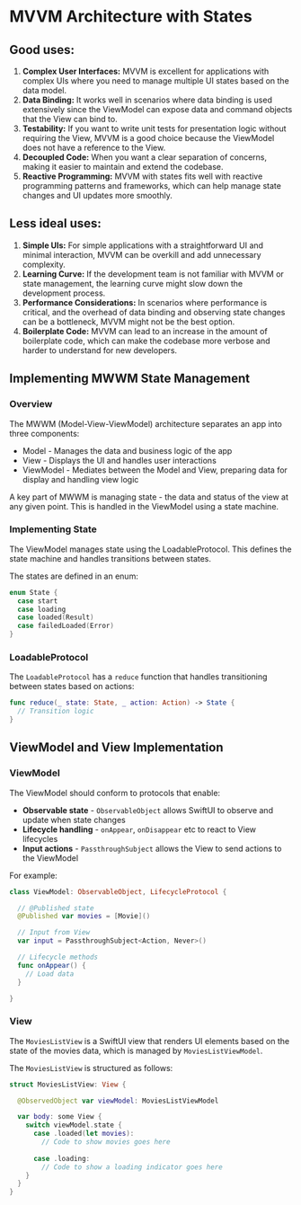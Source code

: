 # MVVM Architecture with States

## Good uses:

1. **Complex User Interfaces:** MVVM is excellent for applications with complex UIs where you need to manage multiple UI states based on the data model.
2. **Data Binding:** It works well in scenarios where data binding is used extensively since the ViewModel can expose data and command objects that the View can bind to.
3. **Testability:** If you want to write unit tests for presentation logic without requiring the View, MVVM is a good choice because the ViewModel does not have a reference to the View.
4. **Decoupled Code:** When you want a clear separation of concerns, making it easier to maintain and extend the codebase.
5. **Reactive Programming:** MVVM with states fits well with reactive programming patterns and frameworks, which can help manage state changes and UI updates more smoothly.

## Less ideal uses:

1. **Simple UIs:** For simple applications with a straightforward UI and minimal interaction, MVVM can be overkill and add unnecessary complexity.
2. **Learning Curve:** If the development team is not familiar with MVVM or state management, the learning curve might slow down the development process.
3. **Performance Considerations:** In scenarios where performance is critical, and the overhead of data binding and observing state changes can be a bottleneck, MVVM might not be the best option.
4. **Boilerplate Code:** MVVM can lead to an increase in the amount of boilerplate code, which can make the codebase more verbose and harder to understand for new developers.

## Implementing MWWM State Management

### Overview
The MWWM (Model-View-ViewModel) architecture separates an app into three components:
- Model - Manages the data and business logic of the app
- View - Displays the UI and handles user interactions
- ViewModel - Mediates between the Model and View, preparing data for display and handling view logic

A key part of MWWM is managing state - the data and status of the view at any given point. This is handled in the ViewModel using a state machine.

### Implementing State
The ViewModel manages state using the LoadableProtocol. This defines the state machine and handles transitions between states.

The states are defined in an enum:
```swift
enum State {
  case start
  case loading
  case loaded(Result) 
  case failedLoaded(Error)
}
```
### LoadableProtocol

The `LoadableProtocol` has a `reduce` function that handles transitioning between states based on actions:

```swift
func reduce(_ state: State, _ action: Action) -> State {
  // Transition logic
}
```

## ViewModel and View Implementation

### ViewModel

The ViewModel should conform to protocols that enable:

- **Observable state** - `ObservableObject` allows SwiftUI to observe and update when state changes
- **Lifecycle handling** - `onAppear`, `onDisappear` etc to react to View lifecycles
- **Input actions** - `PassthroughSubject` allows the View to send actions to the ViewModel

For example:

```swift
class ViewModel: ObservableObject, LifecycleProtocol {

  // @Published state
  @Published var movies = [Movie]()

  // Input from View
  var input = PassthroughSubject<Action, Never>()

  // Lifecycle methods
  func onAppear() {
    // Load data
  }

}
```

### View

The `MoviesListView` is a SwiftUI view that renders UI elements based on the state of the movies data, which is managed by `MoviesListViewModel`.

The `MoviesListView` is structured as follows:

```swift
struct MoviesListView: View {

  @ObservedObject var viewModel: MoviesListViewModel

  var body: some View {
    switch viewModel.state {
      case .loaded(let movies):
        // Code to show movies goes here
      
      case .loading:
        // Code to show a loading indicator goes here
    }
  }
}
```


